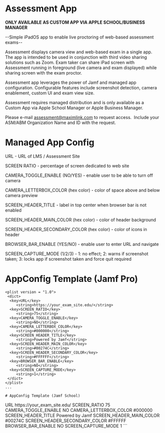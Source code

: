 # Assessment App

**ONLY AVAILABLE AS CUSTOM APP VIA APPLE SCHOOL/BUSINESS MANAGER**

--Simple iPadOS app to enable live proctoring of web-based assessment exams--

Assessment displays camera view and web-based exam in a single app. The app is intended to be used in conjunction with third video sharing solutions such as Zoom. Exam taker can share iPad screen with Assessment running in foreground (live camera and exam displayed) while sharing screen with the exam proctor.

Assessment app leverages the power of Jamf and managed app configuration. Configurable features include screenshot detection, camera enablement, custom UI and exam view size.

Assessment requires managed distribution and is only available as a Custom App via Apple School Manager or Apple Business Manager.

Please e-mail assessment@maximlink.com to request access.  Include your ASM/ABM Organization Name and ID with the request.

# Managed App Config

URL - URL of LMS / Assessment Site

SCREEN RATIO - percentage of screen dedicated to web site

CAMERA_TOGGLE_ENABLE (NO/YES) - enable user to be able to turn off camera

CAMERA_LETTERBOX_COLOR (hex color) - color of space above and below camera preview

SCREEN_HEADER_TITLE - label in top center when browser bar is not enabled

SCREEN_HEADER_MAIN_COLOR (hex color) - color of header background

SCREEN_HEADER_SECONDARY_COLOR (hex color) - color of icons in header

BROWSER_BAR_ENABLE (YES/NO) - enable user to enter URL and navigate

SCREEN_CAPTURE_MODE (1/2/3) - 1: no effect; 2: warns if screenshot taken; 3: locks app if screenshot taken and force quit required

# AppConfig Template (Jamf Pro)

```
<plist version = "1.0">
 <dict>
  <key>URL</key>
     <string>https://your_exam_site.edu/</string>
  <key>SCREEN_RATIO</key>
     <string>75</string>
  <key>CAMERA_TOGGLE_ENABLE</key>
     <string>NO</string>
  <key>CAMERA_LETTERBOX_COLOR</key>
     <string>#000000</string>
  <key>SCREEN_HEADER_TITLE</key>
     <string>Powered by Jamf</string>
  <key>SCREEN_HEADER_MAIN_COLOR</key>
     <string>#00274C</string>
  <key>SCREEN_HEADER_SECONDARY_COLOR</key>
     <string>#FFFFFF</string>
  <key>BROWSER_BAR_ENABLE</key>
     <string>NO</string>
  <key>SCREEN_CAPTURE_MODE</key>
     <string>1</string>
 </dict>
</plist>
...

# AppConfig Template (Jamf School)

```
<dict>
 <key>URL</key>
    <string>https://your_exam_site.edu/</string>
 <key>SCREEN_RATIO</key>
    <string>75</string>
 <key>CAMERA_TOGGLE_ENABLE</key>
    <string>NO</string>
 <key>CAMERA_LETTERBOX_COLOR</key>
    <string>#000000</string>
 <key>SCREEN_HEADER_TITLE</key>
    <string>Powered by Jamf</string>
 <key>SCREEN_HEADER_MAIN_COLOR</key>
    <string>#00274C</string>
 <key>SCREEN_HEADER_SECONDARY_COLOR</key>
    <string>#FFFFFF</string>
 <key>BROWSER_BAR_ENABLE</key>
    <string>NO</string>
 <key>SCREEN_CAPTURE_MODE</key>
    <string>1</string>
</dict>
```


